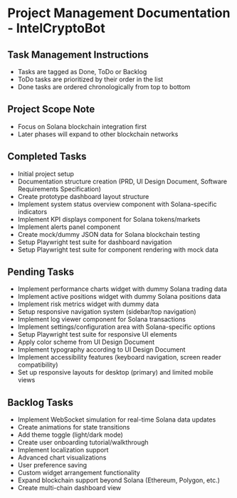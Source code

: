 # Project Management Documentation - IntelCryptoBot

## Task Management Instructions
- Tasks are tagged as Done, ToDo or Backlog
- ToDo tasks are prioritized by their order in the list
- Done tasks are ordered chronologically from top to bottom

## Project Scope Note
- Focus on Solana blockchain integration first
- Later phases will expand to other blockchain networks

## Completed Tasks

- Initial project setup
- Documentation structure creation (PRD, UI Design Document, Software Requirements Specification)
- Create prototype dashboard layout structure
- Implement system status overview component with Solana-specific indicators
- Implement KPI displays component for Solana tokens/markets
- Implement alerts panel component
- Create mock/dummy JSON data for Solana blockchain testing
- Setup Playwright test suite for dashboard navigation
- Setup Playwright test suite for component rendering with mock data

## Pending Tasks

- Implement performance charts widget with dummy Solana trading data
- Implement active positions widget with dummy Solana positions data
- Implement risk metrics widget with dummy data
- Setup responsive navigation system (sidebar/top navigation)
- Implement log viewer component for Solana transactions
- Implement settings/configuration area with Solana-specific options
- Setup Playwright test suite for responsive UI elements
- Apply color scheme from UI Design Document
- Implement typography according to UI Design Document
- Implement accessibility features (keyboard navigation, screen reader compatibility)
- Set up responsive layouts for desktop (primary) and limited mobile views

## Backlog Tasks

- Implement WebSocket simulation for real-time Solana data updates
- Create animations for state transitions
- Add theme toggle (light/dark mode)
- Create user onboarding tutorial/walkthrough
- Implement localization support
- Advanced chart visualizations
- User preference saving
- Custom widget arrangement functionality
- Expand blockchain support beyond Solana (Ethereum, Polygon, etc.)
- Create multi-chain dashboard view 